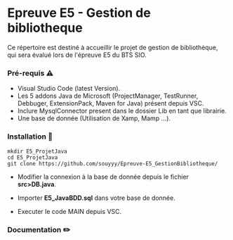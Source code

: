 # Epreuve E5 - Gestion de bibliotheque

Ce répertoire est destiné à accueillir le projet de gestion de bibliothèque, qui sera évalué lors de l'épreuve E5 du BTS SIO.

### Pré-requis ⚠️
- Visual Studio Code (latest Version).
- Les 5 addons Java de Microsoft (ProjectManager, TestRunner, Debbuger, ExtensionPack, Maven for Java) présent depuis VSC.
- Inclure MysqlConnector present dans le dossier Lib en tant que librairie.
- Une base de donnée (Utilisation de Xamp, Mamp ...).
  
### Installation 📁
```
mkdir E5_ProjetJava
cd E5_ProjetJava
git clone https://github.com/souyyy/Epreuve-E5_GestionBibliotheque/
```

- Modifier la connexion à la base de donnée depuis le fichier **src>DB.java**.

- Importer **E5_JavaBDD.sql** dans votre base de donnée.

- Executer le code MAIN depuis VSC.
  
### Documentation ✏️
